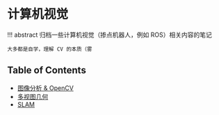 # 计算机视觉

!!! abstract
    归档一些计算机视觉（掺点机器人，例如 ROS）相关内容的笔记

    大多都是自学，理解 CV 的本质（雾

## Table of Contents

- [图像分析 & OpenCV](ia-ocv/)
- [多视图几何](mvg/)
- [SLAM](slam/)